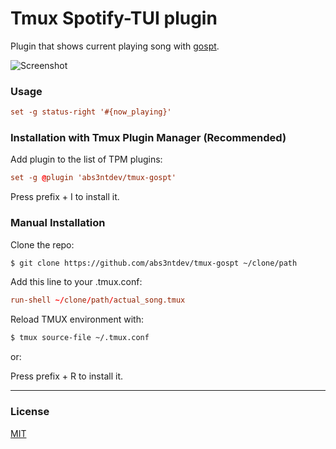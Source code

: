 # Tmux Spotify-TUI plugin

Plugin that shows current playing song with [gospt](https://gitea.asdf.cafe/abs3nt/gospt).

![Screenshot](https://user-images.githubusercontent.com/86447830/213586650-1a1d67c6-c029-4724-b8c2-f027deb16bb4.png)

### Usage

```tmux.conf
set -g status-right '#{now_playing}'
```

### Installation with Tmux Plugin Manager (Recommended)

Add plugin to the list of TPM plugins:

```tmux.conf
set -g @plugin 'abs3ntdev/tmux-gospt'
```

Press prefix + I to install it.

### Manual Installation

Clone the repo:

```bash
$ git clone https://github.com/abs3ntdev/tmux-gospt ~/clone/path
```

Add this line to your .tmux.conf:

```tmux.conf
run-shell ~/clone/path/actual_song.tmux
```

Reload TMUX environment with:

```bash
$ tmux source-file ~/.tmux.conf
```

or:

Press prefix + R to install it.

___

### License

[MIT](LICENSE)
